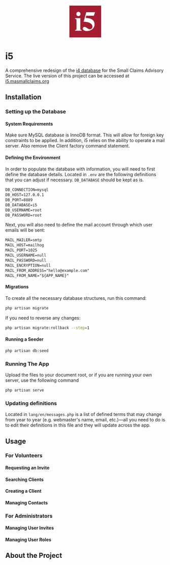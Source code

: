 <p align="center">
  <a href="https://github.com/flxcn/i5">
    <img src="public/images/logo.png" alt="i5 logo" width="100" height="100">
  </a>
</p>

# i5
A comprehensive redesign of the [i4 database](https://github.com/scasBot/i4) for the Small Claims Advisory Service. The live version of this project can be accessed at [i5.masmallclaims.org](https://i5.masmallclaims.org)

## Installation

### Setting up the Database

#### System Requirements
Make sure MySQL database is InnoDB format. This will allow for foreign key constraints to be applied. In addition, i5 relies on the ability to operate a mail server. Also remove the Client factory command statement.

#### Defining the Environment

In order to populate the database with information, you will need to first define the database details. Located in `.env` are the following definitions that you can adjust if necessary. `DB_DATABASE` should be kept as is.

```
DB_CONNECTION=mysql
DB_HOST=127.0.0.1
DB_PORT=8889
DB_DATABASE=i5
DB_USERNAME=root
DB_PASSWORD=root
```

Next, you will also need to define the mail account through which user emails will be sent:

```
MAIL_MAILER=smtp
MAIL_HOST=mailhog
MAIL_PORT=1025
MAIL_USERNAME=null
MAIL_PASSWORD=null
MAIL_ENCRYPTION=null
MAIL_FROM_ADDRESS="hello@example.com"
MAIL_FROM_NAME="${APP_NAME}"
```

#### Migrations  
To create all the necessary database structures, run this command:

```sh
php artisan migrate
```

If you need to reverse any changes:  

```sh
php artisan migrate:rollback --step=1
```

#### Running a Seeder

```sh
php artisan db:seed
```

### Running The App  
Upload the files to your document root, or if you are running your own server, use the following command  

```sh
php artisan serve
```

### Updating definitions  

Located in `lang/en/messages.php` is a list of defined terms that may change from year to year (e.g. webmaster's name, email, etc.)—all you need to do is to edit their definitions in this file and they will update across the app.

## Usage

### For Volunteers

#### Requesting an Invite

#### Searching Clients

#### Creating a Client

#### Managing Contacts

### For Administrators

#### Managing User Invites

#### Managing User Roles

## About the Project







